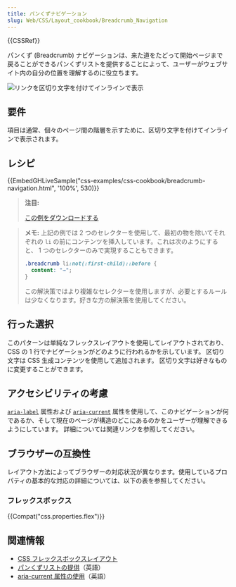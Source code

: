 ```yaml
---
title: パンくずナビゲーション
slug: Web/CSS/Layout_cookbook/Breadcrumb_Navigation
---
```


{{CSSRef}}

パンくず (Breadcrumb) ナビゲーションは、来た道をたどって開始ページまで戻ることができるパンくずリストを提供することによって、ユーザーがウェブサイト内の自分の位置を理解するのに役立ちます。

![リンクを区切り文字を付けてインラインで表示](breadcrumb-navigation.png)

## 要件

項目は通常、個々のページ間の階層を示すために、区切り文字を付けてインラインで表示されます。

## レシピ

{{EmbedGHLiveSample("css-examples/css-cookbook/breadcrumb-navigation.html", '100%', 530)}}

> **注目:**
>
> [この例をダウンロードする](https://github.com/mdn/css-examples/blob/master/css-cookbook/breadcrumb-navigation--download.html)

> **メモ:** 上記の例では 2 つのセレクターを使用して、最初の物を除いてそれぞれの `li` の前にコンテンツを挿入しています。これは次のようにすると、 1 つのセレクターのみで実現することもできます。
>
> ```css
> .breadcrumb li:not(:first-child)::before {
>   content: "→";
> }
> ```
>
> この解決策ではより複雑なセレクターを使用しますが、必要とするルールは少なくなります。好きな方の解決策を使用してください。

## 行った選択

このパターンは単純なフレックスレイアウトを使用してレイアウトされており、CSS の 1 行でナビゲーションがどのように行われるかを示しています。 区切り文字は CSS 生成コンテンツを使用して追加されます。 区切り文字は好きなものに変更することができます。

## アクセシビリティの考慮

[`aria-label`](/ja/docs/Web/Accessibility/ARIA/Attributes/aria-label) 属性および [`aria-current`](/ja/docs/Web/Accessibility/ARIA/Attributes/aria-current) 属性を使用して、このナビゲーションが何であるか、そして現在のページが構造のどこにあるのかをユーザーが理解できるようにしています。 詳細については関連リンクを参照してください。

## ブラウザーの互換性

レイアウト方法によってブラウザーの対応状況が異なります。使用しているプロパティの基本的な対応の詳細については、以下の表を参照してください。

### フレックスボックス

{{Compat("css.properties.flex")}}

## 関連情報

- [CSS フレックスボックスレイアウト](/ja/docs/Web/CSS/CSS_Flexible_Box_Layout)
- [パンくずリストの提供](https://www.w3.org/TR/WCAG20-TECHS/G65.html)（英語）
- [aria-current 属性の使用](https://tink.uk/using-the-aria-current-attribute/)（英語）
